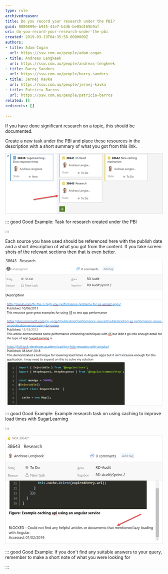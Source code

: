 ```yaml
---
type: rule
archivedreason: 
title: Do you record your research under the PBI?
guid: 8880899e-b945-41e7-b2db-be85d165b9af
uri: do-you-record-your-research-under-the-pbi
created: 2019-03-13T04:35:58.0000000Z
authors:
- title: Adam Cogan
  url: https://ssw.com.au/people/adam-cogan
- title: Andreas Lengkeek
  url: https://ssw.com.au/people/andreas-lengkeek
- title: Barry Sanders
  url: https://ssw.com.au/people/barry-sanders
- title: Jernej Kavka
  url: https://ssw.com.au/people/jernej-kavka
- title: Patricia Barros
  url: https://ssw.com.au/people/patricia-barros
related: []
redirects: []

---
```


If you have done significant research on a topic, this should be documented.



Create a new task under the PBI and place these resources in the description with a short summary of what you got from this link.



![research-task-under-pbi.png](research-task-under-pbi.png)



::: good
Good Example: Task for research created under the PBI

:::





<!--endintro-->

Each source you have used should be referenced here with the publish date and a short description of what you got from the content. If you take screen shots of the relevant sections then that is even better.

![](sample-email-research.png)


::: good
Good Example: Example research task on using caching to improve load times with SugarLearning

:::




![](show-no-research-found-2.png)


::: good
Good Example: If you don't find any suitable answers to your query, remember to make a short note of what you were looking for

:::
